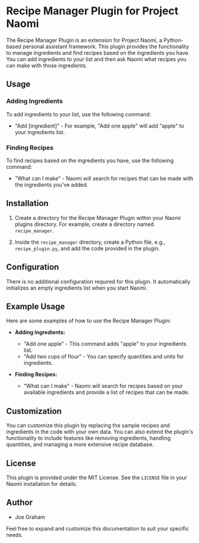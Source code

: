 # Recipe Manager Plugin for Project Naomi

The Recipe Manager Plugin is an extension for Project Naomi, a Python-based personal assistant framework. This plugin provides the functionality to manage ingredients and find recipes based on the ingredients you have. You can add ingredients to your list and then ask Naomi what recipes you can make with those ingredients.

## Usage

### Adding Ingredients

To add ingredients to your list, use the following command:

- "Add [ingredient]" - For example, "Add one apple" will add "apple" to your ingredients list.

### Finding Recipes

To find recipes based on the ingredients you have, use the following command:

- "What can I make" - Naomi will search for recipes that can be made with the ingredients you've added.

## Installation

1. Create a directory for the Recipe Manager Plugin within your Naomi plugins directory. For example, create a directory named `recipe_manager`.

2. Inside the `recipe_manager` directory, create a Python file, e.g., `recipe_plugin.py`, and add the code provided in the plugin.

## Configuration

There is no additional configuration required for this plugin. It automatically initializes an empty ingredients list when you start Naomi.

## Example Usage

Here are some examples of how to use the Recipe Manager Plugin:

- **Adding Ingredients:**
  - "Add one apple" - This command adds "apple" to your ingredients list.
  - "Add two cups of flour" - You can specify quantities and units for ingredients.

- **Finding Recipes:**
  - "What can I make" - Naomi will search for recipes based on your available ingredients and provide a list of recipes that can be made.

## Customization

You can customize this plugin by replacing the sample recipes and ingredients in the code with your own data. You can also extend the plugin's functionality to include features like removing ingredients, handling quantities, and managing a more extensive recipe database.

## License

This plugin is provided under the MIT License. See the `LICENSE` file in your Naomi installation for details.

## Author

- Joe Graham

Feel free to expand and customize this documentation to suit your specific needs.
